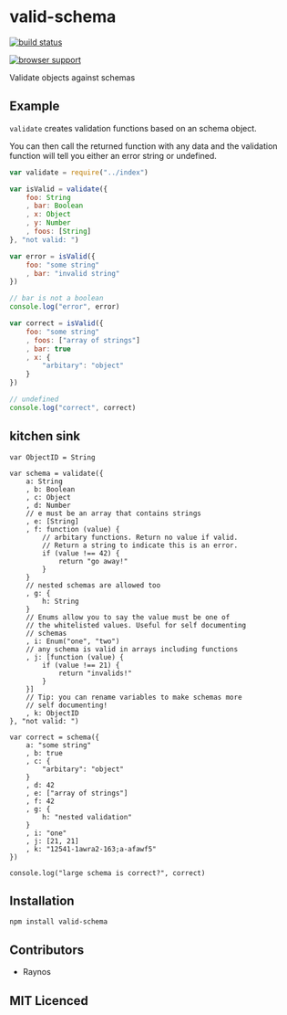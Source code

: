 # valid-schema

[![build status](https://secure.travis-ci.org/Colingo/valid-schema.png)](http://travis-ci.org/Colingo/valid-schema)

[![browser support](http://ci.testling.com/Colingo/valid-schema.png)](http://ci.testling.com/Colingo/valid-schema)

Validate objects against schemas

## Example

`validate` creates validation functions based on an schema object.

You can then call the returned function with any data and
    the validation function will tell you either an error string
    or undefined.

```js
var validate = require("../index")

var isValid = validate({
    foo: String
    , bar: Boolean
    , x: Object
    , y: Number
    , foos: [String]
}, "not valid: ")

var error = isValid({
    foo: "some string"
    , bar: "invalid string"
})

// bar is not a boolean
console.log("error", error)

var correct = isValid({
    foo: "some string"
    , foos: ["array of strings"]
    , bar: true
    , x: {
        "arbitary": "object"
    }
})

// undefined
console.log("correct", correct)
```

## kitchen sink

```
var ObjectID = String

var schema = validate({
    a: String
    , b: Boolean
    , c: Object
    , d: Number
    // e must be an array that contains strings
    , e: [String]
    , f: function (value) {
        // arbitary functions. Return no value if valid.
        // Return a string to indicate this is an error.
        if (value !== 42) {
            return "go away!"
        }
    }
    // nested schemas are allowed too
    , g: {
        h: String
    }
    // Enums allow you to say the value must be one of
    // the whitelisted values. Useful for self documenting
    // schemas
    , i: Enum("one", "two")
    // any schema is valid in arrays including functions
    , j: [function (value) {
        if (value !== 21) {
            return "invalids!"
        }
    }]
    // Tip: you can rename variables to make schemas more
    // self documenting!
    , k: ObjectID
}, "not valid: ")

var correct = schema({
    a: "some string"
    , b: true
    , c: {
        "arbitary": "object"
    }
    , d: 42
    , e: ["array of strings"]
    , f: 42
    , g: {
        h: "nested validation"
    }
    , i: "one"
    , j: [21, 21]
    , k: "12541-1awra2-163;a-afawf5"
})

console.log("large schema is correct?", correct)
```

## Installation

`npm install valid-schema`

## Contributors

 - Raynos

## MIT Licenced
